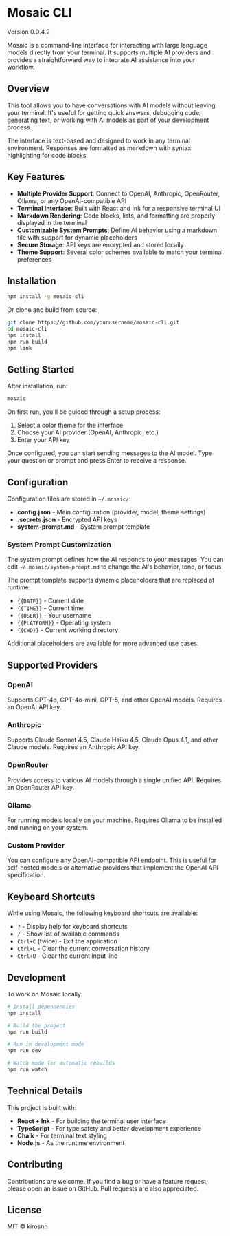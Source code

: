 # Mosaic CLI

Version 0.0.4.2

Mosaic is a command-line interface for interacting with large language models directly from your terminal. It supports multiple AI providers and provides a straightforward way to integrate AI assistance into your workflow.

## Overview

This tool allows you to have conversations with AI models without leaving your terminal. It's useful for getting quick answers, debugging code, generating text, or working with AI models as part of your development process.

The interface is text-based and designed to work in any terminal environment. Responses are formatted as markdown with syntax highlighting for code blocks.

## Key Features

- **Multiple Provider Support**: Connect to OpenAI, Anthropic, OpenRouter, Ollama, or any OpenAI-compatible API
- **Terminal Interface**: Built with React and Ink for a responsive terminal UI
- **Markdown Rendering**: Code blocks, lists, and formatting are properly displayed in the terminal
- **Customizable System Prompts**: Define AI behavior using a markdown file with support for dynamic placeholders
- **Secure Storage**: API keys are encrypted and stored locally
- **Theme Support**: Several color schemes available to match your terminal preferences

## Installation

```bash
npm install -g mosaic-cli
```

Or clone and build from source:

```bash
git clone https://github.com/yourusername/mosaic-cli.git
cd mosaic-cli
npm install
npm run build
npm link
```

## Getting Started

After installation, run:

```bash
mosaic
```

On first run, you'll be guided through a setup process:
1. Select a color theme for the interface
2. Choose your AI provider (OpenAI, Anthropic, etc.)
3. Enter your API key

Once configured, you can start sending messages to the AI model. Type your question or prompt and press Enter to receive a response.

## Configuration

Configuration files are stored in `~/.mosaic/`:

- **config.json** - Main configuration (provider, model, theme settings)
- **.secrets.json** - Encrypted API keys
- **system-prompt.md** - System prompt template

### System Prompt Customization

The system prompt defines how the AI responds to your messages. You can edit `~/.mosaic/system-prompt.md` to change the AI's behavior, tone, or focus.

The prompt template supports dynamic placeholders that are replaced at runtime:

- `{{DATE}}` - Current date
- `{{TIME}}` - Current time
- `{{USER}}` - Your username
- `{{PLATFORM}}` - Operating system
- `{{CWD}}` - Current working directory

Additional placeholders are available for more advanced use cases.

## Supported Providers

### OpenAI
Supports GPT-4o, GPT-4o-mini, GPT-5, and other OpenAI models. Requires an OpenAI API key.

### Anthropic
Supports Claude Sonnet 4.5, Claude Haiku 4.5, Claude Opus 4.1, and other Claude models. Requires an Anthropic API key.

### OpenRouter
Provides access to various AI models through a single unified API. Requires an OpenRouter API key.

### Ollama
For running models locally on your machine. Requires Ollama to be installed and running on your system.

### Custom Provider
You can configure any OpenAI-compatible API endpoint. This is useful for self-hosted models or alternative providers that implement the OpenAI API specification.

## Keyboard Shortcuts

While using Mosaic, the following keyboard shortcuts are available:

- `?` - Display help for keyboard shortcuts
- `/` - Show list of available commands
- `Ctrl+C` (twice) - Exit the application
- `Ctrl+L` - Clear the current conversation history
- `Ctrl+U` - Clear the current input line

## Development

To work on Mosaic locally:

```bash
# Install dependencies
npm install

# Build the project
npm run build

# Run in development mode
npm run dev

# Watch mode for automatic rebuilds
npm run watch
```

## Technical Details

This project is built with:

- **React + Ink** - For building the terminal user interface
- **TypeScript** - For type safety and better development experience
- **Chalk** - For terminal text styling
- **Node.js** - As the runtime environment

## Contributing

Contributions are welcome. If you find a bug or have a feature request, please open an issue on GitHub. Pull requests are also appreciated.

## License

MIT © kirosnn
